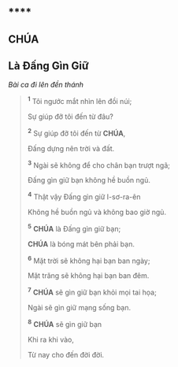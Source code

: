 # 

## ****

## CHÚA

## Là Đấng Gìn Giữ
*Bài ca đi lên đền thánh*

> <sup><b>1</b></sup> Tôi ngước mắt nhìn lên đồi núi;
>
> Sự giúp đỡ tôi đến từ đâu?
>
> <sup><b>2</b></sup> Sự giúp đỡ tôi đến từ **CHÚA**,
>
> Đấng dựng nên trời và đất.
>
> <sup><b>3</b></sup> Ngài sẽ không để cho chân bạn trượt ngã;
>
> Đấng gìn giữ bạn không hề buồn ngủ.
>
> <sup><b>4</b></sup> Thật vậy Đấng gìn giữ I-sơ-ra-ên
>
> Không hề buồn ngủ và không bao giờ ngủ.
>
> <sup><b>5</b></sup> **CHÚA** là Đấng gìn giữ bạn;
>
> **CHÚA** là bóng mát bên phải bạn.
>
> <sup><b>6</b></sup> Mặt trời sẽ không hại bạn ban ngày;
>
> Mặt trăng sẽ không hại bạn ban đêm.
>
> <sup><b>7</b></sup> **CHÚA** sẽ gìn giữ bạn khỏi mọi tai họa;
>
> Ngài sẽ gìn giữ mạng sống bạn.
>
> <sup><b>8</b></sup> **CHÚA** sẽ gìn giữ bạn
>
> Khi ra khi vào,
>
> Từ nay cho đến đời đời.